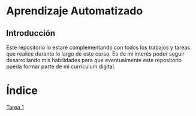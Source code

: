 # Aprendizaje Automatizado
## Introducción
Este repositorio lo estaré complementando con todos los trabajos y tareas que realice durante lo largo de este curso. Es de mi interés poder seguir desarrollando mis habilidades para que eventualmente este repositorio pueda formar parte de mi currículum digital.

# Índice
[Tarea 1]()